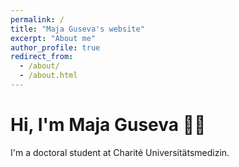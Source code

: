 ```yaml
---
permalink: /
title: "Maja Guseva's website"
excerpt: "About me"
author_profile: true
redirect_from: 
  - /about/
  - /about.html
---
```



# Hi, I'm Maja Guseva 👋🏻
I'm a doctoral student at Charité Universitätsmedizin.
